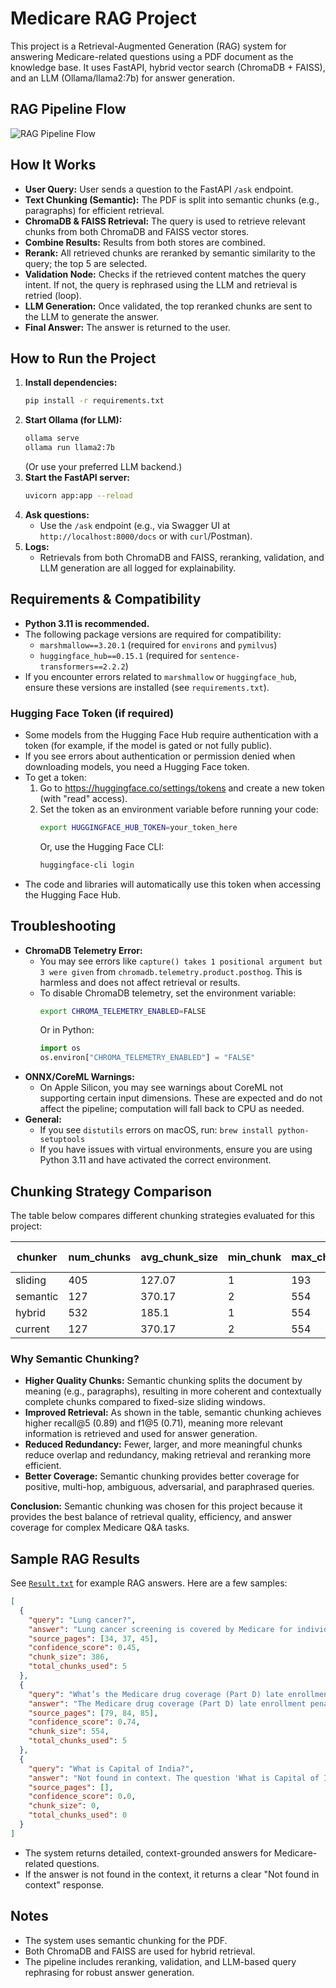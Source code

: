 # Medicare RAG Project

This project is a Retrieval-Augmented Generation (RAG) system for answering Medicare-related questions using a PDF document as the knowledge base. It uses FastAPI, hybrid vector search (ChromaDB + FAISS), and an LLM (Ollama/llama2:7b) for answer generation.

## RAG Pipeline Flow

![RAG Pipeline Flow](images/rag_pipeline_flow.png)

## How It Works
- **User Query:** User sends a question to the FastAPI `/ask` endpoint.
- **Text Chunking (Semantic):** The PDF is split into semantic chunks (e.g., paragraphs) for efficient retrieval.
- **ChromaDB & FAISS Retrieval:** The query is used to retrieve relevant chunks from both ChromaDB and FAISS vector stores.
- **Combine Results:** Results from both stores are combined.
- **Rerank:** All retrieved chunks are reranked by semantic similarity to the query; the top 5 are selected.
- **Validation Node:** Checks if the retrieved content matches the query intent. If not, the query is rephrased using the LLM and retrieval is retried (loop).
- **LLM Generation:** Once validated, the top reranked chunks are sent to the LLM to generate the answer.
- **Final Answer:** The answer is returned to the user.

## How to Run the Project

1. **Install dependencies:**
   ```bash
   pip install -r requirements.txt
   ```
2. **Start Ollama (for LLM):**
   ```bash
   ollama serve
   ollama run llama2:7b
   ```
   (Or use your preferred LLM backend.)
3. **Start the FastAPI server:**
   ```bash
   uvicorn app:app --reload
   ```
4. **Ask questions:**
   - Use the `/ask` endpoint (e.g., via Swagger UI at `http://localhost:8000/docs` or with `curl`/Postman).
5. **Logs:**
   - Retrievals from both ChromaDB and FAISS, reranking, validation, and LLM generation are all logged for explainability.

## Requirements & Compatibility
- **Python 3.11 is recommended.**
- The following package versions are required for compatibility:
  - `marshmallow==3.20.1` (required for `environs` and `pymilvus`)
  - `huggingface_hub==0.15.1` (required for `sentence-transformers==2.2.2`)
- If you encounter errors related to `marshmallow` or `huggingface_hub`, ensure these versions are installed (see `requirements.txt`).

### Hugging Face Token (if required)
- Some models from the Hugging Face Hub require authentication with a token (for example, if the model is gated or not fully public).
- If you see errors about authentication or permission denied when downloading models, you need a Hugging Face token.
- To get a token:
  1. Go to https://huggingface.co/settings/tokens and create a new token (with "read" access).
  2. Set the token as an environment variable before running your code:
     ```sh
     export HUGGINGFACE_HUB_TOKEN=your_token_here
     ```
     Or, use the Hugging Face CLI:
     ```sh
     huggingface-cli login
     ```
- The code and libraries will automatically use this token when accessing the Hugging Face Hub.

## Troubleshooting
- **ChromaDB Telemetry Error:**
  - You may see errors like `capture() takes 1 positional argument but 3 were given` from `chromadb.telemetry.product.posthog`. This is harmless and does not affect retrieval or results.
  - To disable ChromaDB telemetry, set the environment variable:
    ```sh
    export CHROMA_TELEMETRY_ENABLED=FALSE
    ```
    Or in Python:
    ```python
    import os
    os.environ["CHROMA_TELEMETRY_ENABLED"] = "FALSE"
    ```
- **ONNX/CoreML Warnings:**
  - On Apple Silicon, you may see warnings about CoreML not supporting certain input dimensions. These are expected and do not affect the pipeline; computation will fall back to CPU as needed.
- **General:**
  - If you see `distutils` errors on macOS, run: `brew install python-setuptools`
  - If you have issues with virtual environments, ensure you are using Python 3.11 and have activated the correct environment.

## Chunking Strategy Comparison

The table below compares different chunking strategies evaluated for this project:

| chunker   | num_chunks | avg_chunk_size | min_chunk | max_chunk | std_chunk | redundancy | overlap | unique_pages | recall@1 | recall@3 | recall@5 | recall@10 | precision@5 | f1@5 | coverage_positive | coverage_negative | coverage_multi-hop | coverage_ambiguous | coverage_adversarial | coverage_paraphrased |
|-----------|------------|----------------|-----------|-----------|-----------|------------|---------|--------------|----------|----------|----------|-----------|-------------|------|-------------------|-------------------|--------------------|--------------------|----------------------|----------------------|
| sliding   | 405        | 127.07         | 1         | 193       | 45.94     | 0.0        | 0.475   | 127          | 0.44     | 0.56     | 0.56     | 0.78      | 0.42        | 0.48 | 2/3               | 1/2               | 0/1                | 1/1                | 0/1                  | 1/1                  |
| semantic  | 127        | 370.17         | 2         | 554       | 106.58    | 0.0        | 0.413   | 127          | 0.44     | 0.56     | 0.89     | 0.89      | 0.64        | 0.71 | 3/3               | 1/2               | 1/1                | 1/1                | 1/1                  | 1/1                  |
| hybrid    | 532        | 185.1          | 1         | 554       | 122.71    | 0.008      | 0.979   | 127          | 0.44     | 0.56     | 0.56     | 0.78      | 0.42        | 0.48 | 2/3               | 1/2               | 0/1                | 1/1                | 0/1                  | 1/1                  |
| current   | 127        | 370.17         | 2         | 554       | 106.58    | 0.0        | 0.413   | 127          | 0.44     | 0.56     | 0.89     | 0.89      | 0.64        | 0.71 | 3/3               | 1/2               | 1/1                | 1/1                | 1/1                  | 1/1                  |

### Why Semantic Chunking?

- **Higher Quality Chunks:** Semantic chunking splits the document by meaning (e.g., paragraphs), resulting in more coherent and contextually complete chunks compared to fixed-size sliding windows.
- **Improved Retrieval:** As shown in the table, semantic chunking achieves higher recall@5 (0.89) and f1@5 (0.71), meaning more relevant information is retrieved and used for answer generation.
- **Reduced Redundancy:** Fewer, larger, and more meaningful chunks reduce overlap and redundancy, making retrieval and reranking more efficient.
- **Better Coverage:** Semantic chunking provides better coverage for positive, multi-hop, ambiguous, adversarial, and paraphrased queries.

**Conclusion:**
Semantic chunking was chosen for this project because it provides the best balance of retrieval quality, efficiency, and answer coverage for complex Medicare Q&A tasks.

## Sample RAG Results

See [`Result.txt`](./Result.txt) for example RAG answers. Here are a few samples:

```json
[
  {
    "query": "Lung cancer?",
    "answer": "Lung cancer screening is covered by Medicare for individuals between the ages of 50-77 who have a history of smoking and meet certain criteria. The Part B deductible applies, and you pay nothing for this screening test if your doctor accepts assignment. Before your first lung cancer screening, you'll need to schedule an appointment with a health care provider to discuss the benefits and risks of lung cancer screening to decide if the screening is right for you. Requirements/conditions: * You're between 50-77 years old. * You don't have signs or symptoms of lung cancer (you're asymptomatic). * You've had a history of smoking. * You have a tobacco smoking history of at least 20 'pack years' (an average of one pack—20 cigarettes—per day for 20 years). * You get an order from your doctor.",
    "source_pages": [34, 37, 45],
    "confidence_score": 0.45,
    "chunk_size": 386,
    "total_chunks_used": 5
  },
  {
    "query": "What’s the Medicare drug coverage (Part D) late enrollment penalty?",
    "answer": "The Medicare drug coverage (Part D) late enrollment penalty is calculated by multiplying 1% of the 'national base beneficiary premium' ($36.78 in 2025) by the number of full, uncovered months that you were eligible but didn't have Medicare drug coverage (Part D) and went without other creditable prescription drug coverage. The final amount is rounded to the nearest $0.10 and added to your monthly premium. Requirements or conditions mentioned in the context for calculating the late enrollment penalty include: * How long you didn't have credible prescription drug coverage (Part D) after your Initial Enrollment Period ended * Whether you had other credible prescription drug coverage (Part D) * Your eligibility for Medicare drug coverage (Part D) * The national base beneficiary premium amount ($36.78 in 2025) * The rounding rule to the nearest $0.10 for the final amount.",
    "source_pages": [79, 84, 85],
    "confidence_score": 0.74,
    "chunk_size": 554,
    "total_chunks_used": 5
  },
  {
    "query": "What is Capital of India?",
    "answer": "Not found in context. The question 'What is Capital of India?' does not appear in the provided context.",
    "source_pages": [],
    "confidence_score": 0.0,
    "chunk_size": 0,
    "total_chunks_used": 0
  }
]
```

- The system returns detailed, context-grounded answers for Medicare-related questions.
- If the answer is not found in the context, it returns a clear "Not found in context" response.

## Notes
- The system uses semantic chunking for the PDF.
- Both ChromaDB and FAISS are used for hybrid retrieval.
- The pipeline includes reranking, validation, and LLM-based query rephrasing for robust answer generation. 
